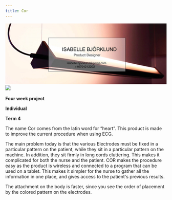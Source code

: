 ```yaml
---
title: Cor
---
```


![](hero.jpg)
![](below.png)

**Four week project**

**Individual**

**Term 4**



The name Cor comes from the latin word for “heart”. This product is made to improve the current procedure when using ECG. 

The main problem today is that the various Electrodes must be fixed in a particular pattern on the patient, while they sit in a particular pattern on the machine. In addition, they sit firmly in long cords cluttering. This makes it complicated for both the nurse and the patient. 
COR makes the procedure easy as the product is wireless and connected to a program that can be used on a tablet. This makes it simpler for the nurse to gather all the information in one place, and gives access to the patient's previous results. 

The attachment on the body is faster, since you see the order of placement by the colored pattern on the electrodes.
